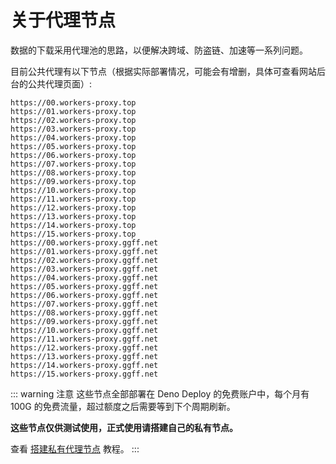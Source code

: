 # 关于代理节点

数据的下载采用代理池的思路，以便解决跨域、防盗链、加速等一系列问题。

目前公共代理有以下节点（根据实际部署情况，可能会有增删，具体可查看网站后台的公共代理页面）:
```
https://00.workers-proxy.top
https://01.workers-proxy.top
https://02.workers-proxy.top
https://03.workers-proxy.top
https://04.workers-proxy.top
https://05.workers-proxy.top
https://06.workers-proxy.top
https://07.workers-proxy.top
https://08.workers-proxy.top
https://09.workers-proxy.top
https://10.workers-proxy.top
https://11.workers-proxy.top
https://12.workers-proxy.top
https://13.workers-proxy.top
https://14.workers-proxy.top
https://15.workers-proxy.top
https://00.workers-proxy.ggff.net
https://01.workers-proxy.ggff.net
https://02.workers-proxy.ggff.net
https://03.workers-proxy.ggff.net
https://04.workers-proxy.ggff.net
https://05.workers-proxy.ggff.net
https://06.workers-proxy.ggff.net
https://07.workers-proxy.ggff.net
https://08.workers-proxy.ggff.net
https://09.workers-proxy.ggff.net
https://10.workers-proxy.ggff.net
https://11.workers-proxy.ggff.net
https://12.workers-proxy.ggff.net
https://13.workers-proxy.ggff.net
https://14.workers-proxy.ggff.net
https://15.workers-proxy.ggff.net
```

::: warning 注意
这些节点全部部署在 Deno Deploy 的免费账户中，每个月有 100G 的免费流量，超过额度之后需要等到下个周期刷新。

**这些节点仅供测试使用，正式使用请搭建自己的私有节点。**

查看 [搭建私有代理节点](private-proxy) 教程。
:::

